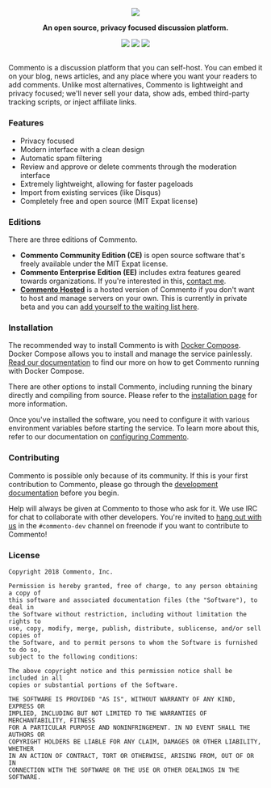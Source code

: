 <p align="center">
<a href="https://commento.io"><img src="https://user-images.githubusercontent.com/7521600/33375172-14b21f68-d52f-11e7-9b30-477682bccf8f.png"></a>
</p>

<p align="center"><b>An open source, privacy focused discussion platform.</b></p>

<p align="center">
<a href="https://demo.commento.io"><img src="https://img.shields.io/badge/demo-live-red.svg?style=for-the-badge&colorA=1e2127&colorB=98c379&label=demo"></a>
<a href="https://irc.commento.io"><img src="https://img.shields.io/badge/irc-%23commento-red.svg?style=for-the-badge&colorA=1e2127&colorB=c678dd&label=freenode"></a>
<a href="https://gitlab.com/commento/commento-ce/container_registry"><img src="https://img.shields.io/badge/live-commento-red.svg?style=for-the-badge&colorA=1e2127&colorB=56b6c2&label=docker"></a>
</p>

<h2 align="center"></h2>

Commento is a discussion platform that you can self-host. You can embed it on your blog, news articles, and any place where you want your readers to add comments. Unlike most alternatives, Commento is lightweight and privacy focused; we'll never sell your data, show ads, embed third-party tracking scripts, or inject affiliate links.

### Features

 - Privacy focused
 - Modern interface with a clean design
 - Automatic spam filtering
 - Review and approve or delete comments through the moderation interface
 - Extremely lightweight, allowing for faster pageloads
 - Import from existing services (like Disqus)
 - Completely free and open source (MIT Expat license)

### Editions

There are three editions of Commento.

 - **Commento Community Edition (CE)** is open source software that's freely available under the MIT Expat license.
 - **Commento Enterprise Edition (EE)** includes extra features geared towards organizations. If you're interested in this, [contact me](mailto:c.adhityaa@gmail.com).
 - [**Commento Hosted**](https://commento.io) is a hosted version of Commento if you don't want to host and manage servers on your own. This is currently in private beta and you can [add yourself to the waiting list here](https://commento.io).

### Installation

The recommended way to install Commento is with [Docker Compose](https://docs.docker.com/compose). Docker Compose allows you to install and manage the service painlessly. [Read our documentation](http://docs.commento.io/installation-docker.html) to find our more on how to get Commento running with Docker Compose.

There are other options to install Commento, including running the binary directly and compiling from source. Please refer to the [installation page](https://docs.commento.io/installation.html) for more information.

Once you've installed the software, you need to configure it with various environment variables before starting the service. To learn more about this, refer to our documentation on [configuring Commento](https://docs.commento.io/configuration.html).

### Contributing

Commento is possible only because of its community. If this is your first contribution to Commento, please go through the [development documentation](https://docs.commento.io/contributing.html) before you begin.

Help will always be given at Commento to those who ask for it. We use IRC for chat to collaborate with other developers. You're invited to [hang out with us](https://irc.commento.io) in the `#commento-dev` channel on freenode if you want to contribute to Commento!

### License

```
Copyright 2018 Commento, Inc.

Permission is hereby granted, free of charge, to any person obtaining a copy of
this software and associated documentation files (the "Software"), to deal in
the Software without restriction, including without limitation the rights to
use, copy, modify, merge, publish, distribute, sublicense, and/or sell copies of
the Software, and to permit persons to whom the Software is furnished to do so,
subject to the following conditions:

The above copyright notice and this permission notice shall be included in all
copies or substantial portions of the Software.

THE SOFTWARE IS PROVIDED "AS IS", WITHOUT WARRANTY OF ANY KIND, EXPRESS OR
IMPLIED, INCLUDING BUT NOT LIMITED TO THE WARRANTIES OF MERCHANTABILITY, FITNESS
FOR A PARTICULAR PURPOSE AND NONINFRINGEMENT. IN NO EVENT SHALL THE AUTHORS OR
COPYRIGHT HOLDERS BE LIABLE FOR ANY CLAIM, DAMAGES OR OTHER LIABILITY, WHETHER
IN AN ACTION OF CONTRACT, TORT OR OTHERWISE, ARISING FROM, OUT OF OR IN
CONNECTION WITH THE SOFTWARE OR THE USE OR OTHER DEALINGS IN THE SOFTWARE.
```
